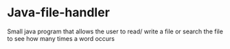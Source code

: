 # Java-file-handler
Small java program that allows the user to read/ write a file or search the file to see how many times a word occurs
